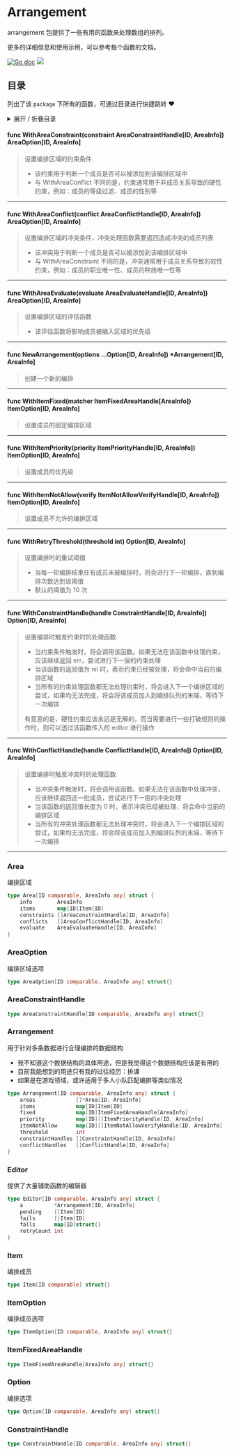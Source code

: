 # Arrangement

arrangement 包提供了一些有用的函数来处理数组的排列。

更多的详细信息和使用示例，可以参考每个函数的文档。

[![Go doc](https://img.shields.io/badge/go.dev-reference-brightgreen?logo=go&logoColor=white&style=flat)](https://pkg.go.dev/github.com/kercylan98/minotaur/arrangement)
![](https://img.shields.io/badge/Email-kercylan@gmail.com-green.svg?style=flat)

## 目录
列出了该 `package` 下所有的函数，可通过目录进行快捷跳转 ❤️
<details>
<summary>展开 / 折叠目录</summary


> 包级函数定义

|函数|描述
|:--|:--
|[WithAreaConstraint](#WithAreaConstraint)|设置编排区域的约束条件
|[WithAreaConflict](#WithAreaConflict)|设置编排区域的冲突条件，冲突处理函数需要返回造成冲突的成员列表
|[WithAreaEvaluate](#WithAreaEvaluate)|设置编排区域的评估函数
|[NewArrangement](#NewArrangement)|创建一个新的编排
|[WithItemFixed](#WithItemFixed)|设置成员的固定编排区域
|[WithItemPriority](#WithItemPriority)|设置成员的优先级
|[WithItemNotAllow](#WithItemNotAllow)|设置成员不允许的编排区域
|[WithRetryThreshold](#WithRetryThreshold)|设置编排时的重试阈值
|[WithConstraintHandle](#WithConstraintHandle)|设置编排时触发约束时的处理函数
|[WithConflictHandle](#WithConflictHandle)|设置编排时触发冲突时的处理函数


> 结构体定义

|结构体|描述
|:--|:--
|[Area](#area)|编排区域
|[AreaOption](#areaoption)|编排区域选项
|[AreaConstraintHandle](#areaconstrainthandle)|暂无描述...
|[Arrangement](#arrangement)|用于针对多条数据进行合理编排的数据结构
|[Editor](#editor)|提供了大量辅助函数的编辑器
|[Item](#item)|编排成员
|[ItemOption](#itemoption)|编排成员选项
|[ItemFixedAreaHandle](#itemfixedareahandle)|暂无描述...
|[Option](#option)|编排选项
|[ConstraintHandle](#constrainthandle)|暂无描述...

</details>


#### func WithAreaConstraint(constraint AreaConstraintHandle[ID, AreaInfo])  AreaOption[ID, AreaInfo]
<span id="WithAreaConstraint"></span>
> 设置编排区域的约束条件
>   - 该约束用于判断一个成员是否可以被添加到该编排区域中
>   - 与 WithAreaConflict 不同的是，约束通常用于非成员关系导致的硬性约束，例如：成员的等级过滤、成员的性别等
***
#### func WithAreaConflict(conflict AreaConflictHandle[ID, AreaInfo])  AreaOption[ID, AreaInfo]
<span id="WithAreaConflict"></span>
> 设置编排区域的冲突条件，冲突处理函数需要返回造成冲突的成员列表
>   - 该冲突用于判断一个成员是否可以被添加到该编排区域中
>   - 与 WithAreaConstraint 不同的是，冲突通常用于成员关系导致的软性约束，例如：成员的职业唯一性、成员的种族唯一性等
***
#### func WithAreaEvaluate(evaluate AreaEvaluateHandle[ID, AreaInfo])  AreaOption[ID, AreaInfo]
<span id="WithAreaEvaluate"></span>
> 设置编排区域的评估函数
>   - 该评估函数将影响成员被编入区域的优先级
***
#### func NewArrangement(options ...Option[ID, AreaInfo])  *Arrangement[ID, AreaInfo]
<span id="NewArrangement"></span>
> 创建一个新的编排
***
#### func WithItemFixed(matcher ItemFixedAreaHandle[AreaInfo])  ItemOption[ID, AreaInfo]
<span id="WithItemFixed"></span>
> 设置成员的固定编排区域
***
#### func WithItemPriority(priority ItemPriorityHandle[ID, AreaInfo])  ItemOption[ID, AreaInfo]
<span id="WithItemPriority"></span>
> 设置成员的优先级
***
#### func WithItemNotAllow(verify ItemNotAllowVerifyHandle[ID, AreaInfo])  ItemOption[ID, AreaInfo]
<span id="WithItemNotAllow"></span>
> 设置成员不允许的编排区域
***
#### func WithRetryThreshold(threshold int)  Option[ID, AreaInfo]
<span id="WithRetryThreshold"></span>
> 设置编排时的重试阈值
>   - 当每一轮编排结束任有成员未被编排时，将会进行下一轮编排，直到编排次数达到该阈值
>   - 默认的阈值为 10 次
***
#### func WithConstraintHandle(handle ConstraintHandle[ID, AreaInfo])  Option[ID, AreaInfo]
<span id="WithConstraintHandle"></span>
> 设置编排时触发约束时的处理函数
>   - 当约束条件触发时，将会调用该函数。如果无法在该函数中处理约束，应该继续返回 err，尝试进行下一层的约束处理
>   - 当该函数的返回值为 nil 时，表示约束已经被处理，将会命中当前的编排区域
>   - 当所有的约束处理函数都无法处理约束时，将会进入下一个编排区域的尝试，如果均无法完成，将会将该成员加入到编排队列的末端，等待下一次编排
> 
> 有意思的是，硬性约束应该永远是无解的，而当需要进行一些打破规则的操作时，则可以透过该函数传入的 editor 进行操作
***
#### func WithConflictHandle(handle ConflictHandle[ID, AreaInfo])  Option[ID, AreaInfo]
<span id="WithConflictHandle"></span>
> 设置编排时触发冲突时的处理函数
>   - 当冲突条件触发时，将会调用该函数。如果无法在该函数中处理冲突，应该继续返回这一批成员，尝试进行下一层的冲突处理
>   - 当该函数的返回值长度为 0 时，表示冲突已经被处理，将会命中当前的编排区域
>   - 当所有的冲突处理函数都无法处理冲突时，将会进入下一个编排区域的尝试，如果均无法完成，将会将该成员加入到编排队列的末端，等待下一次编排
***
### Area
编排区域
```go
type Area[ID comparable, AreaInfo any] struct {
	info        AreaInfo
	items       map[ID]Item[ID]
	constraints []AreaConstraintHandle[ID, AreaInfo]
	conflicts   []AreaConflictHandle[ID, AreaInfo]
	evaluate    AreaEvaluateHandle[ID, AreaInfo]
}
```
### AreaOption
编排区域选项
```go
type AreaOption[ID comparable, AreaInfo any] struct{}
```
### AreaConstraintHandle

```go
type AreaConstraintHandle[ID comparable, AreaInfo any] struct{}
```
### Arrangement
用于针对多条数据进行合理编排的数据结构
  - 我不知道这个数据结构的具体用途，但是我觉得这个数据结构应该是有用的
  - 目前我能想到的用途只有我的过往经历：排课
  - 如果是在游戏领域，或许适用于多人小队匹配编排等类似情况
```go
type Arrangement[ID comparable, AreaInfo any] struct {
	areas             []*Area[ID, AreaInfo]
	items             map[ID]Item[ID]
	fixed             map[ID]ItemFixedAreaHandle[AreaInfo]
	priority          map[ID][]ItemPriorityHandle[ID, AreaInfo]
	itemNotAllow      map[ID][]ItemNotAllowVerifyHandle[ID, AreaInfo]
	threshold         int
	constraintHandles []ConstraintHandle[ID, AreaInfo]
	conflictHandles   []ConflictHandle[ID, AreaInfo]
}
```
### Editor
提供了大量辅助函数的编辑器
```go
type Editor[ID comparable, AreaInfo any] struct {
	a          *Arrangement[ID, AreaInfo]
	pending    []Item[ID]
	fails      []Item[ID]
	falls      map[ID]struct{}
	retryCount int
}
```
### Item
编排成员
```go
type Item[ID comparable] struct{}
```
### ItemOption
编排成员选项
```go
type ItemOption[ID comparable, AreaInfo any] struct{}
```
### ItemFixedAreaHandle

```go
type ItemFixedAreaHandle[AreaInfo any] struct{}
```
### Option
编排选项
```go
type Option[ID comparable, AreaInfo any] struct{}
```
### ConstraintHandle

```go
type ConstraintHandle[ID comparable, AreaInfo any] struct{}
```
